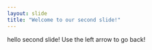 ```yaml
---
layout: slide
title: "Welcome to our second slide!"
---
```

hello second slide!
Use the left arrow to go back!
